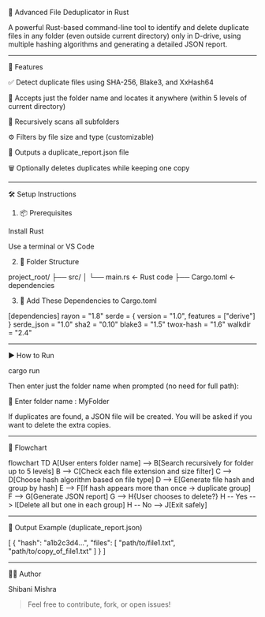 📁 Advanced File Deduplicator in Rust

A powerful Rust-based command-line tool to identify and delete duplicate files in any folder (even outside current directory) only in D-drive, using multiple hashing algorithms and generating a detailed JSON report.


---

🚀 Features

✅ Detect duplicate files using SHA-256, Blake3, and XxHash64

📁 Accepts just the folder name and locates it anywhere (within 5 levels of current directory)

🔁 Recursively scans all subfolders

⚙ Filters by file size and type (customizable)

📄 Outputs a duplicate_report.json file

🗑 Optionally deletes duplicates while keeping one copy



---

🛠 Setup Instructions

1. 📦 Prerequisites

Install Rust

Use a terminal or VS Code


2. 📁 Folder Structure

project_root/
├── src/
│   └── main.rs  ← Rust code
├── Cargo.toml   ← dependencies

3. 🧰 Add These Dependencies to Cargo.toml

[dependencies]
rayon = "1.8"
serde = { version = "1.0", features = ["derive"] }
serde_json = "1.0"
sha2 = "0.10"
blake3 = "1.5"
twox-hash = "1.6"
walkdir = "2.4"


---

▶ How to Run

cargo run

Then enter just the folder name when prompted (no need for full path):

📁 Enter folder name :
MyFolder

If duplicates are found, a JSON file will be created. You will be asked if you want to delete the extra copies.


---

🔄 Flowchart

flowchart TD
    A[User enters folder name] --> B[Search recursively for folder up to 5 levels]
    B --> C[Check each file extension and size filter]
    C --> D[Choose hash algorithm based on file type]
    D --> E[Generate file hash and group by hash]
    E --> F[If hash appears more than once -> duplicate group]
    F --> G[Generate JSON report]
    G --> H{User chooses to delete?}
    H -- Yes --> I[Delete all but one in each group]
    H -- No --> J[Exit safely]


---

📂 Output Example (duplicate_report.json)

[
  {
    "hash": "a1b2c3d4...",
    "files": [
      "path/to/file1.txt",
      "path/to/copy_of_file1.txt"
    ]
  }
]

---

👩‍💻 Author

Shibani Mishra

> Feel free to contribute, fork, or open issues!